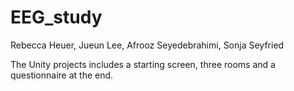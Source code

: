 # EEG_study

Rebecca Heuer, Jueun Lee, Afrooz Seyedebrahimi, Sonja Seyfried

The Unity projects includes a starting screen, three rooms and a questionnaire at the end.
